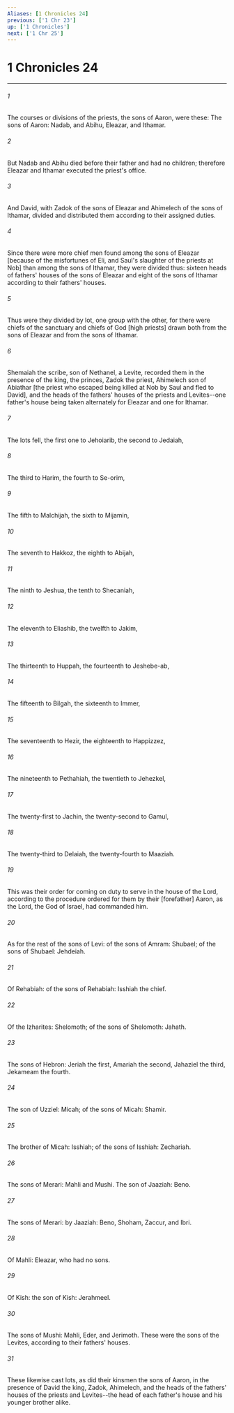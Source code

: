 ```yaml
---
Aliases: [1 Chronicles 24]
previous: ['1 Chr 23']
up: ['1 Chronicles']
next: ['1 Chr 25']
---
```

# 1 Chronicles 24

***


###### 1 


The courses or divisions of the priests, the sons of Aaron, were these: The sons of Aaron: Nadab, and Abihu, Eleazar, and Ithamar. 


###### 2 


But Nadab and Abihu died before their father and had no children; therefore Eleazar and Ithamar executed the priest's office. 


###### 3 


And David, with Zadok of the sons of Eleazar and Ahimelech of the sons of Ithamar, divided and distributed them according to their assigned duties. 


###### 4 


Since there were more chief men found among the sons of Eleazar [because of the misfortunes of Eli, and Saul's slaughter of the priests at Nob] than among the sons of Ithamar, they were divided thus: sixteen heads of fathers' houses of the sons of Eleazar and eight of the sons of Ithamar according to their fathers' houses. 


###### 5 


Thus were they divided by lot, one group with the other, for there were chiefs of the sanctuary and chiefs of God [high priests] drawn both from the sons of Eleazar and from the sons of Ithamar. 


###### 6 


Shemaiah the scribe, son of Nethanel, a Levite, recorded them in the presence of the king, the princes, Zadok the priest, Ahimelech son of Abiathar [the priest who escaped being killed at Nob by Saul and fled to David], and the heads of the fathers' houses of the priests and Levites--one father's house being taken alternately for Eleazar and one for Ithamar. 


###### 7 


The lots fell, the first one to Jehoiarib, the second to Jedaiah, 


###### 8 


The third to Harim, the fourth to Se-orim, 


###### 9 


The fifth to Malchijah, the sixth to Mijamin, 


###### 10 


The seventh to Hakkoz, the eighth to Abijah, 


###### 11 


The ninth to Jeshua, the tenth to Shecaniah, 


###### 12 


The eleventh to Eliashib, the twelfth to Jakim, 


###### 13 


The thirteenth to Huppah, the fourteenth to Jeshebe-ab, 


###### 14 


The fifteenth to Bilgah, the sixteenth to Immer, 


###### 15 


The seventeenth to Hezir, the eighteenth to Happizzez, 


###### 16 


The nineteenth to Pethahiah, the twentieth to Jehezkel, 


###### 17 


The twenty-first to Jachin, the twenty-second to Gamul, 


###### 18 


The twenty-third to Delaiah, the twenty-fourth to Maaziah. 


###### 19 


This was their order for coming on duty to serve in the house of the Lord, according to the procedure ordered for them by their [forefather] Aaron, as the Lord, the God of Israel, had commanded him. 


###### 20 


As for the rest of the sons of Levi: of the sons of Amram: Shubael; of the sons of Shubael: Jehdeiah. 


###### 21 


Of Rehabiah: of the sons of Rehabiah: Isshiah the chief. 


###### 22 


Of the Izharites: Shelomoth; of the sons of Shelomoth: Jahath. 


###### 23 


The sons of Hebron: Jeriah the first, Amariah the second, Jahaziel the third, Jekameam the fourth. 


###### 24 


The son of Uzziel: Micah; of the sons of Micah: Shamir. 


###### 25 


The brother of Micah: Isshiah; of the sons of Isshiah: Zechariah. 


###### 26 


The sons of Merari: Mahli and Mushi. The son of Jaaziah: Beno. 


###### 27 


The sons of Merari: by Jaaziah: Beno, Shoham, Zaccur, and Ibri. 


###### 28 


Of Mahli: Eleazar, who had no sons. 


###### 29 


Of Kish: the son of Kish: Jerahmeel. 


###### 30 


The sons of Mushi: Mahli, Eder, and Jerimoth. These were the sons of the Levites, according to their fathers' houses. 


###### 31 


These likewise cast lots, as did their kinsmen the sons of Aaron, in the presence of David the king, Zadok, Ahimelech, and the heads of the fathers' houses of the priests and Levites--the head of each father's house and his younger brother alike.
